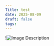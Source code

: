 ```yaml
---
Title: test
date: 2025-08-09
draft: false
tags:
---
```

!![Image Description](/abeerblogs/images/i-got-bored-so-i-decided-to-draw-a-random-image-on-the-v0-4ig97vv85vjb1%201.png)
